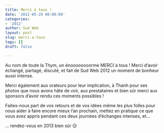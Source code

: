 ```yaml
---
title: Merci à tous !
date: '2012-05-29 00:00:00'
categories:
- '2012'
author: Sud Web
layout: post
slug: merci-a-tous
tags: []
draft: false

---
```

Au nom de toute la Thym, un énoooooooorme MERCI à tous ! Merci d&rsquo;avoir échangé, partagé, discuté, et fait de Sud Web 2012 un moment de bonheur aussi intense.

Merci également aux orateurs pour leur implication, à Thanh pour ses photos que nous avons hâte de voir, aux prestataires et bien sûr merci aux sponsors d&rsquo;avoir rendu ces moments possibles !

Faites-nous part de vos retours et de vos idées même les plus folles pour nous aider à faire encore mieux l&rsquo;an prochain, mettez en pratique ce que vous avez appris pendant ces deux journées d&rsquo;échanges intenses, et&#8230;

&#8230; rendez-vous en 2013 bien sûr 😉

